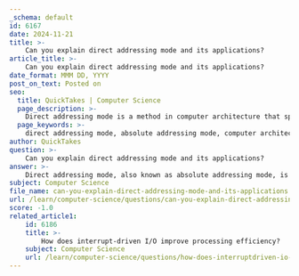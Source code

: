 ```yaml
---
_schema: default
id: 6167
date: 2024-11-21
title: >-
    Can you explain direct addressing mode and its applications?
article_title: >-
    Can you explain direct addressing mode and its applications?
date_format: MMM DD, YYYY
post_on_text: Posted on
seo:
  title: QuickTakes | Computer Science
  page_description: >-
    Direct addressing mode is a method in computer architecture that specifies the operand's memory address directly in an instruction, providing efficient access to fixed data locations, exemplified by instructions like 'LOAD A, 2000H'. It is useful for static data and global variables, but lacks flexibility for dynamic data structures.
  page_keywords: >-
    direct addressing mode, absolute addressing mode, computer architecture, operand specification, memory address, effective address, single memory reference, simplicity, fixed addressing, accessing global variables, static data access, limitations of direct addressing, programming, debugging
author: QuickTakes
question: >-
    Can you explain direct addressing mode and its applications?
answer: >-
    Direct addressing mode, also known as absolute addressing mode, is a method used in computer architecture to specify the operand for an instruction directly by its memory address. In this mode, the instruction contains the actual address of the operand, allowing for efficient access to data without the need for additional steps to locate it. The effective address (EA) is simply the address specified in the instruction, denoted as EA = A.\n\n### Characteristics of Direct Addressing Mode:\n1. **Single Memory Reference**: Direct addressing requires only one memory reference to access the data, making it faster compared to indirect addressing modes, which require two memory references.\n2. **Simplicity**: The direct specification of the address makes this mode straightforward and easy to understand, which is beneficial for programming and debugging.\n3. **Fixed Addressing**: The address of the operand is fixed at the time of instruction writing, which can limit flexibility in certain programming scenarios.\n\n### Example:\nAn example of direct addressing mode is the instruction `LOAD A, 2000H`, which loads the value from the memory address `2000H` into register `A`. This clearly illustrates how the instruction directly points to the location of the data.\n\n### Applications:\nDirect addressing mode is commonly used in scenarios where the data location is known and does not change, such as:\n- **Accessing Global Variables**: It is effective for accessing global variables or constants stored in specific memory locations.\n- **Static Data Access**: It is suitable for implementing variables that do not require dynamic memory allocation, such as constants or fixed-size arrays.\n\n### Limitations:\nDespite its advantages, direct addressing mode has some limitations:\n- **Inflexibility**: It is not well-suited for data structures that change size or shape during execution, such as stacks, queues, and linked lists. For these scenarios, indirect addressing modes are preferred as they allow for dynamic address resolution.\n\nIn summary, direct addressing mode is a simple and efficient way to access data in memory, particularly useful for static data and global variables, but it lacks the flexibility needed for more complex data structures.
subject: Computer Science
file_name: can-you-explain-direct-addressing-mode-and-its-applications.md
url: /learn/computer-science/questions/can-you-explain-direct-addressing-mode-and-its-applications
score: -1.0
related_article1:
    id: 6186
    title: >-
        How does interrupt-driven I/O improve processing efficiency?
    subject: Computer Science
    url: /learn/computer-science/questions/how-does-interruptdriven-io-improve-processing-efficiency
---
```


&nbsp;